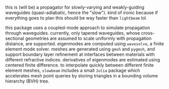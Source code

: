 this is (will be) a propagator for slowly-varying and weakly-guiding waveguides (quasi-adiabatic, hence the "slow"). kind of ironic because if everything goes to plan this should be way faster than `lightbeam` lol.

this package uses a coupled-mode approach to simulate propagation through waveguides. currently, only tapered waveguides, whose cross-sectional geometries are assumed to scale uniformly with propagation distance, are supported. eigenmodes are computed using `wavesolve`, a finite element mode solver. meshes are generated using `gmsh` and `pygmsh`, and support boundary layer refinement at interfaces between materials with different refractive indices. derivatives of eigenmodes are estimated using centered finite difference. to interpolate quickly between different finite element meshes, `slowbeam` includes a small `Julia` package which accelerates mesh point queries by storing triangles in a bounding volume hierarchy (BVH) tree. 
